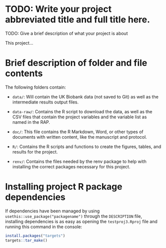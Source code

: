 # TODO: Write your project abbreviated title and full title here.

TODO: Give a brief description of what your project is about

This project...

# Brief description of folder and file contents

The following folders contain:

- `data/`: Will contain the UK Biobank data (not saved to Git) as well as the
intermediate results output files.

- `data-raw/`: Contains the R script to download the data, as well as the CSV files
that contain the project variables and the variable list as named in the RAP.

- `doc/`: This file contains the R Markdown, Word, or other types of documents with
written content, like the manuscript and protocol.

- `R/`: Contains the R scripts and functions to create the figures, tables, and
results for the project.

- `renv/`: Contains the files needed by the renv package to help with installing
the correct packages necessary for this project.

# Installing project R package dependencies

If dependencies have been managed by using `usethis::use_package("packagename")`
through the `DESCRIPTION` file, installing dependencies is as easy as opening the
`testproj3.Rproj` file and running this command in the console:

``` r
install.packages("targets")
targets::tar_make()
```
